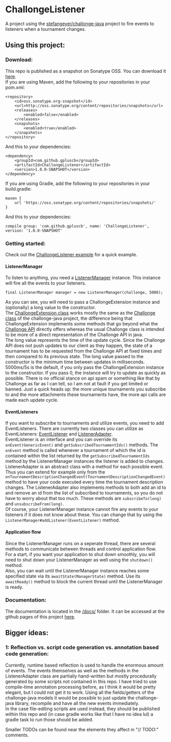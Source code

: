 # ChallongeListener
A project using the [stefangeyer/challonge-java](https://github.com/stefangeyer/challonge-java) project to fire events to listeners when a tournament changes.

## Using this project:

### Download:
This repo is published as a snapshot on Sonatype OSS. You can download it [here](https://oss.sonatype.org/content/repositories/snapshots/com/github/gpluscb/ChallongeListener/).\
If you are using Maven, add the following to your repositories in your pom.xml:
```
<repository>
	<id>oss.sonatype.org-snapshot</id>
	<url>http://oss.sonatype.org/content/repositories/snapshots</url>
	<releases>
		<enabled>false</enabled>
	</releases>
	<snapshots>
		<enabled>true</enabled>
	</snapshots>
</repository>
```
And this to your dependencies:
```
<dependency>
	<groupId>com.github.gpluscb</groupId>
	<artifactId>ChallongeListener</artifactId>
	<version>1.0.0-SNAPSHOT</version>
</dependency>
```
If you are using Gradle, add the following to your repositories in your build.gradle:
```
maven {
	url 'https://oss.sonatype.org/content/repositories/snapshots/'
}
```
And this to your dependencies:
```
compile group: 'com.github.gpluscb', name: 'ChallongeListener', version: '1.0.0-SNAPSHOT'
```

### Getting started:
Check out the [ChallongeListener example](src/examples/java/com/gpluscb/challonge_listener/ChallongeListenerExample.java) for a quick example.

#### ListenerManager
To listen to anything, you need a [ListenerManager](src/main/java/com/gpluscb/challonge_listener/listener/ListenerManager.java) instance. This instance will fire all the events to your listeners.
```
final ListenerManager manager = new ListenerManager(challonge, 5000);
```
As you can see, you will need to pass a ChallongeExtension instance and (optionally) a long value to the constructor.\
The [ChallongeExtension class](src/main/java/com/gpluscb/challonge_listener/ChallongeExtension.java) works mostly the same as the [Challonge class](https://github.com/stefangeyer/challonge-java/blob/master/core/src/main/java/at/stefangeyer/challonge/Challonge.java) of the challonge-java project, the difference being that ChallongeExtension implements some methods that go beyond what the [Challonge API](https://api.challonge.com/v1) directly offers whereas the usual Challonge class is intended to be more of a direct representation of the Challonge API in java.\
The long value represents the time of the update cycle. Since the Challonge API does not push updates to our client as they happen, the state of a tournament has to be requested from the Challonge API at fixed times and then compared to its previous state. The long value passed to the constructor is the minimum time between updates in milliseconds. 5000ms/5s is the default, if you only pass the ChallongeExtension instance to the constructor. If you pass 0, the instance will try to update as quickly as possible. There is no official stance on api spam or something like that by Challonge as far as I can tell, so I am not at fault if you get limited or banned. Just a quick heads up: the more unique tournaments you subscribe to and the more attachments these tournaments have, the more api calls are made each update cycle.

#### EventListeners
If you want to subscribe to tournaments and utilize events, you need to add EventListeners. There are currently two classes you can utilize as EventListeners: [EventListener](src/main/java/com/gpluscb/challonge_listener/listener/EventListener.java) and [ListenerAdapter](src/main/java/com/gpluscb/challonge_listener/listener/ListenerAdapter.java).\
EventListener is an interface and you can override its `onEvent(GenericEvent)` and `getSubscribedTournamentIds()` methods. The `onEvent` method is called whenever a tournament of which the id is contained within the list returned by the `getSubscribedTournamentIds` method by the ListenerManager instances the listener is added to changes.\
ListenerAdapter is an abstract class with a method for each possible event. Thus you can extend for example only from the\
`onTournamentDescriptionChangedEvent(TournamentDescriptionChangedEvent)`\
method to have your code executed every time the tournament description changes. The ListenerAdapter also implements methods to both add an id to and remove an id from the list of subscribed to tournaments, so you do not have to worry about that too much. These methods are `subscribeTo(long)` and `unsubscribeFrom(long)`.\
Of course, your ListenerManager instance cannot fire any events to your listeners if it does not know about these. You can change that by using the `ListenerManager#addListener(EventListener)` method.

#### Application flow
Since the ListenerManager runs on a seperate thread, there are several methods to communicate between threads and control application flow.\
For a start, if you want your application to shut down smoothly, you will need to shut down your ListenerManager as well using the `shutdown()` method.\
Also, you can wait until the ListenerManager instance reaches some specified state via its `awaitState(ManagerState)` method. Use its `awaitReady()` method to block the current thread until the ListenerManager is ready.

### Documentation:
The documentation is located in the [/docs/](/docs/) folder. It can be accessed at the github pages of this project [here](https://gpluscb.github.io/ChallongeListener/).

## Bigger ideas:

### 1: Reflection vs. script code generation vs. annotation based code generation:
Currently, runtime based reflection is used to handle the enormous amount of events. The events themselves as well as the methods in the ListenerAdapter class are partially hand-written but mostly procedurally generated by some scripts not contained in this repo. I have tried to use compile-time annotation processing before, as I think it would be pretty elegant, but I could not get it to work. Using all the fields/getters of the challonge-java models it would be possible to just update the challonge-java library, recompile and have all the new events immediately.\
In the case file-editing scripts are used instead, they should be published within this repo and (in case gradle works like that I have no idea lul) a gradle task to run those should be added.

Smaller TODOs can be found near the elements they affect in "// TODO:" comments.
